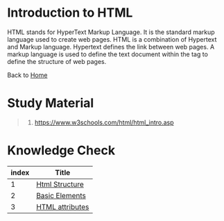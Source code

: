 # Introduction to HTML

   HTML stands for HyperText Markup Language. It is the standard markup language used to create web pages. HTML is a combination of Hypertext and Markup language. Hypertext defines the link between web pages. A markup language is used to define the text document within the tag to define the structure of web pages.

Back to [Home](../../README.md)

# Study Material
>
> 1. <https://www.w3schools.com/html/html_intro.asp>

# Knowledge Check

| index | Title |
| -------|-------|
| 1 | [Html Structure]() |
| 2 | [Basic Elements]() |
| 3 | [HTML attributes]() |
